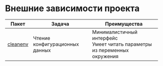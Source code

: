 # Внешние зависимости проекта

| Пакет                                                  | Задача                         | Преимущества                                                                 |
|--------------------------------------------------------|--------------------------------|------------------------------------------------------------------------------|
| [cleanenv](https://github.com/ilyakaznacheev/cleanenv) | Чтение конфигурационных данных | Минималистичный интерфейс<br/>Умеет читать параметры из переменных окружения |
